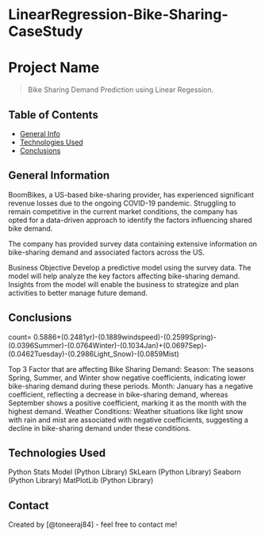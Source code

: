 # LinearRegression-Bike-Sharing-CaseStudy
# Project Name
> Bike Sharing Demand Prediction using Linear Regession.


## Table of Contents
* [General Info](#general-information)
* [Technologies Used](#technologies-used)
* [Conclusions](#conclusions)

<!-- You can include any other section that is pertinent to your problem -->

## General Information
BoomBikes, a US-based bike-sharing provider, has experienced significant revenue losses due to the ongoing COVID-19 pandemic. Struggling to remain competitive in the current market conditions, the company has opted for a data-driven approach to identify the factors influencing shared bike demand.

The company has provided survey data containing extensive information on bike-sharing demand and associated factors across the US.

Business Objective
Develop a predictive model using the survey data.
The model will help analyze the key factors affecting bike-sharing demand.
Insights from the model will enable the business to strategize and plan activities to better manage future demand.

## Conclusions
count= 0.5886+(0.2481yr)-(0.1889windspeed)-(0.2599Spring)-(0.0396Summer)-(0.0764Winter)-(0.1034Jan)+(0.0697Sep)-(0.0462Tuesday)-(0.2986Light_Snow)-(0.0859Mist)

Top 3 Factor that are affecting Bike Sharing Demand:
Season: The seasons Spring, Summer, and Winter show negative coefficients, indicating lower bike-sharing demand during these periods.
Month: January has a negative coefficient, reflecting a decrease in bike-sharing demand, whereas September shows a positive coefficient, marking it as the month with the highest demand.
Weather Conditions: Weather situations like light snow with rain and mist are associated with negative coefficients, suggesting a decline in bike-sharing demand under these conditions.

## Technologies Used
Python
Stats Model (Python Library)
SkLearn (Python Library)
Seaborn (Python Library)
MatPlotLib (Python Library)


## Contact
Created by [@toneeraj84] - feel free to contact me!
